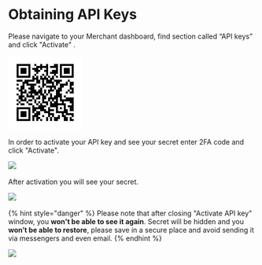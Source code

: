 # Obtaining API Keys

Please navigate to your Merchant dashboard, find section called “API keys” and click "Activate" .

![](../.gitbook/assets/image-1.png)

In order to activate your API key and see your secret enter 2FA code and click "Activate".

![](https://github.com/doc-cryptoprocessing/docs/tree/7fb4bc8920883c32d0f3baf09a3a94e4dd568f4d/.gitbook/assets/image%20%287%29.png)

After activation you will see your secret.

![](https://github.com/doc-cryptoprocessing/docs/tree/7fb4bc8920883c32d0f3baf09a3a94e4dd568f4d/.gitbook/assets/image%20%2814%29.png)

{% hint style="danger" %}
Please note that after closing "Activate API key" window, you **won't be able to see it again**. Secret will be hidden and you **won’t be able to restore**, please save in a secure place and avoid sending it via messengers and even email.
{% endhint %}

![](../.gitbook/assets/image.png)

